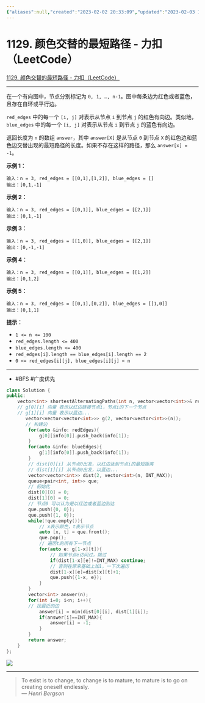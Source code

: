 ```yaml
---
{"aliases":null,"created":"2023-02-02 20:33:09","updated":"2023-02-03 11:39:03","tags":["leetcode","BFS","广度优先"],"source":"https://leetcode.cn/problems/shortest-path-with-alternating-colors/","title":"1129. 颜色交替的最短路径 - 力扣（LeetCode）","dg-publish":true,"permalink":"/Pages/1129. 颜色交替的最短路径 - 力扣（LeetCode）/","dgPassFrontmatter":true}
---
```



# 1129. 颜色交替的最短路径 - 力扣（LeetCode）

[1129. 颜色交替的最短路径 - 力扣（LeetCode）](https://leetcode.cn/problems/shortest-path-with-alternating-colors/)

---

在一个有向图中，节点分别标记为 `0, 1, …, n-1`。图中每条边为红色或者蓝色，且存在自环或平行边。

`red_edges` 中的每一个 `[i, j]` 对表示从节点 `i` 到节点 `j` 的红色有向边。类似地，`blue_edges` 中的每一个 `[i, j]` 对表示从节点 `i` 到节点 `j` 的蓝色有向边。

返回长度为 `n` 的数组 `answer`，其中 `answer[X]` 是从节点 `0` 到节点 `X` 的红色边和蓝色边交替出现的最短路径的长度。如果不存在这样的路径，那么 `answer[x] = -1`。

**示例 1：**

```
输入：n = 3, red_edges = [[0,1],[1,2]], blue_edges = []
输出：[0,1,-1]

```

**示例 2：**

```
输入：n = 3, red_edges = [[0,1]], blue_edges = [[2,1]]
输出：[0,1,-1]

```

**示例 3：**

```
输入：n = 3, red_edges = [[1,0]], blue_edges = [[2,1]]
输出：[0,-1,-1]

```

**示例 4：**

```
输入：n = 3, red_edges = [[0,1]], blue_edges = [[1,2]]
输出：[0,1,2]

```

**示例 5：**

```
输入：n = 3, red_edges = [[0,1],[0,2]], blue_edges = [[1,0]]
输出：[0,1,1]

```

**提示：**

- `1 <= n <= 100`
- `red_edges.length <= 400`
- `blue_edges.length <= 400`
- `red_edges[i].length == blue_edges[i].length == 2`
- `0 <= red_edges[i][j], blue_edges[i][j] < n`

---
- #BFS #广度优先

```cpp
class Solution {
public:
    vector<int> shortestAlternatingPaths(int n, vector<vector<int>>& redEdges, vector<vector<int>>& blueEdges) {
    // g[0][i] 向量 表示以红边链接节点i，节点i的下一个节点
    // g[1][i] 向量 表示以蓝边...
       vector<vector<vector<int>>> g(2, vector<vector<int>>(n));
       // 构建边
        for(auto &info: redEdges){
            g[0][info[0]].push_back(info[1]);
        }
        for(auto &info: blueEdges){
            g[1][info[0]].push_back(info[1]);
        }
        // dist[0][i] 从节点0出发，以红边达到节点i的最短距离
        // dist[1][i] 从节点0出发，以蓝边...
        vector<vector<int>> dist(2, vector<int>(n, INT_MAX));
        queue<pair<int, int>> que;
        // 初始化
        dist[0][0] = 0;
        dist[1][0] = 0;
        // 节点0 可以认为是以红边或者蓝边到达
        que.push({0, 0});
        que.push({1, 0});
        while(!que.empty()){
	        // x表示颜色，t表示节点
            auto [x, t] = que.front();
            que.pop();
            // 遍历t的所有下一节点
            for(auto e: g[1-x][t]){
	            // 如果节点e访问过，跳过
                if(dist[1-x][e]!=INT_MAX) continue;
                // 否则在原来基础上加1，一下次遍历
                dist[1-x][e]=dist[x][t]+1;
                que.push({1-x, e});
            }
        }
        vector<int> answer(n);
        for(int i=0; i<n; i++){
        // 找最近的边
            answer[i] = min(dist[0][i], dist[1][i]);
            if(answer[i]==INT_MAX){
                answer[i] = -1;
            }
        }
        return answer;
    }
};

```

![](https://i.imgur.com/eCbBzmk.png)

---
> To exist is to change, to change is to mature, to mature is to go on creating oneself endlessly.  
> — <cite>Henri Bergson</cite>
